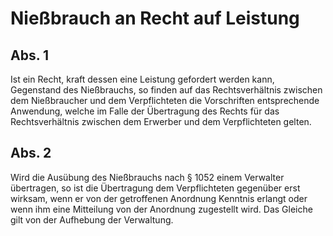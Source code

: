# Nießbrauch an Recht auf Leistung



## Abs. 1

 Ist ein Recht, kraft dessen eine Leistung gefordert werden kann, Gegenstand des Nießbrauchs, so finden auf das Rechtsverhältnis zwischen dem Nießbraucher und dem Verpflichteten die Vorschriften entsprechende Anwendung, welche im Falle der Übertragung des Rechts für das Rechtsverhältnis zwischen dem Erwerber und dem Verpflichteten gelten.

## Abs. 2

 Wird die Ausübung des Nießbrauchs nach § 1052 einem Verwalter übertragen, so ist die Übertragung dem Verpflichteten gegenüber erst wirksam, wenn er von der getroffenen Anordnung Kenntnis erlangt oder wenn ihm eine Mitteilung von der Anordnung zugestellt wird. Das Gleiche gilt von der Aufhebung der Verwaltung. 

